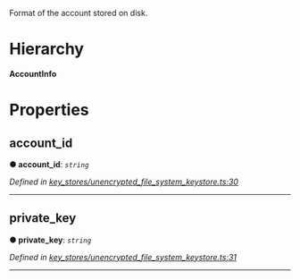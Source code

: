 

Format of the account stored on disk.

# Hierarchy

**AccountInfo**

# Properties

<a id="account_id"></a>

##  account_id

**● account_id**: *`string`*

*Defined in [key_stores/unencrypted_file_system_keystore.ts:30](https://github.com/nearprotocol/nearlib/blob/56541eb/src.ts/key_stores/unencrypted_file_system_keystore.ts#L30)*

___
<a id="private_key"></a>

##  private_key

**● private_key**: *`string`*

*Defined in [key_stores/unencrypted_file_system_keystore.ts:31](https://github.com/nearprotocol/nearlib/blob/56541eb/src.ts/key_stores/unencrypted_file_system_keystore.ts#L31)*

___

